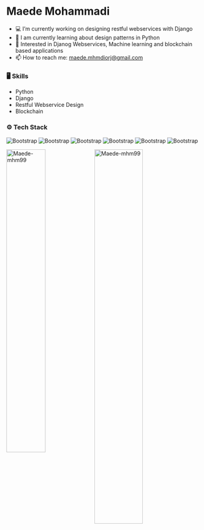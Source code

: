 # Maede Mohammadi

- 💻 I’m currently working on designing restful webservices with Django
- 🤔 I am currently learning about design patterns in Python
- 🌱 Interested in Djanog Webservices, Machine learning and blockchain based applications
- 📫 How to reach me: maede.mhmdiorj@gmail.com

### 🖥 Skills
- Python
- Django 
- Restful Webservice Design
- Blockchain

### ⚙️ Tech Stack
![Bootstrap](https://img.shields.io/badge/-Pyhton-05122A?style=flat-square&logo=Python&color=353535) ![Bootstrap](https://img.shields.io/badge/-Django-05122A?style=flat-square&logo=Django&color=353535) ![Bootstrap](https://img.shields.io/badge/-PostgreSQL-05122A?style=flat-square&logo=PostgreSQL&color=353535) ![Bootstrap](https://img.shields.io/badge/-Git%20-05122A?style=flat-square&logo=Git&color=353535) ![Bootstrap](https://img.shields.io/badge/-MongoDB-05122A?style=flat-square&logo=MongoDB&color=353535) ![Bootstrap](https://img.shields.io/badge/-Visual%20Studio%20Code-05122A?style=flat-square&logo=Visual-Studio-Code&color=353535)

<div>
  <img width="45%" align="left" src="https://github-readme-stats.vercel.app/api/top-langs?username=Maede-mhm99&show_icons=true&locale=en&layout=compact" alt="Maede-mhm99" />
  <img width="50%"  src="https://github-readme-streak-stats.herokuapp.com/?user=Maede-mhm99&" alt="Maede-mhm99" />
</div>
